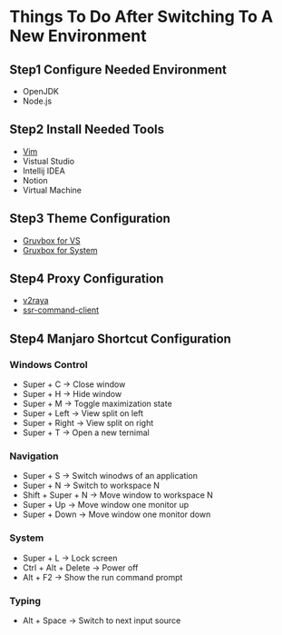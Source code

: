 # Things To Do After Switching To A New Environment

## Step1 Configure Needed Environment
* OpenJDK
* Node.js

## Step2 Install Needed Tools
* [Vim](https://github.com/ChenYi-qy/My-Vim-Config)
* Vistual Studio
* Intellij IDEA
* Notion
* Virtual Machine


## Step3 Theme Configuration
* [Gruvbox for VS](https://github.com/sainnhe/gruvbox-material-vscode)
* [Gruxbox for System](https://github.com/TheGreatMcPain/gruvbox-material-gtk)

## Step4 Proxy Configuration
* [v2raya](https://github.com/v2rayA/v2rayA)
* [ssr-command-client](https://github.com/TyrantLucifer/ssr-command-client)

## Step4 Manjaro Shortcut Configuration

### Windows Control
* Super + C -> Close window
* Super + H -> Hide window
* Super + M -> Toggle maximization state
* Super + Left -> View split on left
* Super + Right -> View split on right
* Super + T -> Open a new ternimal

### Navigation
* Super + S -> Switch winodws of an application
* Super + N -> Switch to workspace N
* Shift + Super + N -> Move window to workspace N
* Super + Up -> Move window one monitor up
* Super + Down -> Move window one monitor down


### System
* Super + L -> Lock screen
* Ctrl + Alt + Delete -> Power off
* Alt + F2 -> Show the run command prompt

### Typing
* Alt + Space -> Switch to next input source


